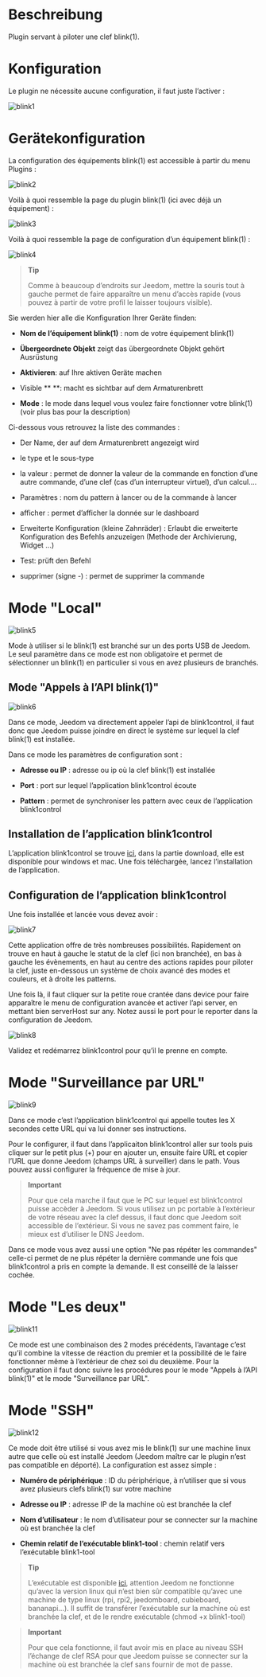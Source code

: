Beschreibung
===========

Plugin servant à piloter une clef blink(1).

Konfiguration
=============

Le plugin ne nécessite aucune configuration, il faut juste l’activer :

![blink1](./images/blink1.png)

Gerätekonfiguration
=============================

La configuration des équipements blink(1) est accessible à partir du
menu Plugins :

![blink2](./images/blink2.png)

Voilà à quoi ressemble la page du plugin blink(1) (ici avec déjà un
équipement) :

![blink3](./images/blink3.png)

Voilà à quoi ressemble la page de configuration d’un équipement blink(1)
:

![blink4](./images/blink4.png)

> **Tip**
>
> Comme à beaucoup d’endroits sur Jeedom, mettre la souris tout à gauche
> permet de faire apparaître un menu d’accès rapide (vous pouvez à
> partir de votre profil le laisser toujours visible).

Sie werden hier alle die Konfiguration Ihrer Geräte finden:

-   **Nom de l’équipement blink(1)** : nom de votre équipement blink(1)

-   **Übergeordnete Objekt** zeigt das übergeordnete Objekt gehört
    Ausrüstung

-   **Aktivieren**: auf Ihre aktiven Geräte machen

-   Visible ** **: macht es sichtbar auf dem Armaturenbrett

-   **Mode** : le mode dans lequel vous voulez faire fonctionner
    votre blink(1) (voir plus bas pour la description)

Ci-dessous vous retrouvez la liste des commandes :

-   Der Name, der auf dem Armaturenbrett angezeigt wird

-   le type et le sous-type

-   la valeur : permet de donner la valeur de la commande en fonction
    d’une autre commande, d’une clef (cas d’un interrupteur virtuel),
    d’un calcul…​.

-   Paramètres : nom du pattern à lancer ou de la commande à lancer

-   afficher : permet d’afficher la donnée sur le dashboard

-   Erweiterte Konfiguration (kleine Zahnräder) : Erlaubt die erweiterte
    Konfiguration des Befehls anzuzeigen (Methode der
    Archivierung, Widget ...)

-   Test: prüft den Befehl

-   supprimer (signe -) : permet de supprimer la commande

Mode "Local" 
============

![blink5](./images/blink5.png)

Mode à utiliser si le blink(1) est branché sur un des ports USB de
Jeedom. Le seul paramètre dans ce mode est non obligatoire et permet de
sélectionner un blink(1) en particulier si vous en avez plusieurs de
branchés.

Mode "Appels à l’API blink(1)" 
------------------------------

![blink6](./images/blink6.png)

Dans ce mode, Jeedom va directement appeler l’api de blink1control, il
faut donc que Jeedom puisse joindre en direct le système sur lequel la
clef blink(1) est installée.

Dans ce mode les paramètres de configuration sont :

-   **Adresse ou IP** : adresse ou ip où la clef blink(1) est installée

-   **Port** : port sur lequel l’application blink1control écoute

-   **Pattern** : permet de synchroniser les pattern avec ceux de
    l’application blink1control

Installation de l’application blink1control 
-------------------------------------------

L’application blink1control se trouve
[ici](http://blink1.thingm.com/blink1control/), dans la partie download,
elle est disponible pour windows et mac. Une fois téléchargée, lancez
l’installation de l’application.

Configuration de l’application blink1control 
--------------------------------------------

Une fois installée et lancée vous devez avoir :

![blink7](./images/blink7.png)

Cette application offre de très nombreuses possibilités. Rapidement on
trouve en haut à gauche le statut de la clef (ici non branchée), en bas
à gauche les évènements, en haut au centre des actions rapides pour
piloter la clef, juste en-dessous un système de choix avancé des modes
et couleurs, et à droite les patterns.

Une fois là, il faut cliquer sur la petite roue crantée dans device pour
faire apparaître le menu de configuration avancée et activer l’api
server, en mettant bien serverHost sur any. Notez aussi le port pour le
reporter dans la configuration de Jeedom.

![blink8](./images/blink8.png)

Validez et redémarrez blink1control pour qu’il le prenne en compte.

Mode "Surveillance par URL" 
===========================

![blink9](./images/blink9.png)

Dans ce mode c’est l’application blink1control qui appelle toutes les X
secondes cette URL qui va lui donner ses instructions.

Pour le configurer, il faut dans l’applicaiton blink1control aller sur
tools puis cliquer sur le petit plus (+) pour en ajouter un, ensuite
faire URL et copier l’URL que donne Jeedom (champs URL à surveiller)
dans le path. Vous pouvez aussi configurer la fréquence de mise à jour.

> **Important**
>
> Pour que cela marche il faut que le PC sur lequel est blink1control
> puisse accèder à Jeedom. Si vous utilisez un pc portable à l’extérieur
> de votre réseau avec la clef dessus, il faut donc que Jeedom soit
> accessible de l’extérieur. Si vous ne savez pas comment faire, le
> mieux est d’utiliser le DNS Jeedom.

Dans ce mode vous avez aussi une option "Ne pas répéter les commandes"
celle-ci permet de ne plus répéter la dernière commande une fois que
blink1control a pris en compte la demande. Il est conseillé de la
laisser cochée.

Mode "Les deux" 
===============

![blink11](./images/blink11.png)

Ce mode est une combinaison des 2 modes précédents, l’avantage c’est
qu’il combine la vitesse de réaction du premier et la possibilité de le
faire fonctionner même à l’extérieur de chez soi du deuxième. Pour la
configuration il faut donc suivre les procédures pour le mode "Appels à
l’API blink(1)" et le mode "Surveillance par URL".

Mode "SSH" 
==========

![blink12](./images/blink12.png)

Ce mode doit être utilisé si vous avez mis le blink(1) sur une machine
linux autre que celle où est installé Jeedom (Jeedom maître car le
plugin n’est pas compatible en déporté). La configuration est assez
simple :

-   **Numéro de périphérique** : ID du périphérique, à n’utiliser que si
    vous avez plusieurs clefs blink(1) sur votre machine

-   **Adresse ou IP** : adresse IP de la machine où est branchée la clef

-   **Nom d’utilisateur** : le nom d’utilisateur pour se connecter sur
    la machine où est branchée la clef

-   **Chemin relatif de l’exécutable blink1-tool** : chemin relatif vers
    l’exécutable blink1-tool

> **Tip**
>
> L’exécutable est disponible
> [ici](https://github.com/todbot/blink1/releases), attention Jeedom ne
> fonctionne qu’avec la version linux qui n’est bien sûr compatible
> qu’avec une machine de type linux (rpi, rpi2, jeedomboard, cubieboard,
> bananapi…​). Il suffit de transférer l’exécutable sur la machine où
> est branchée la clef, et de le rendre exécutable (chmod +x
> blink1-tool)

> **Important**
>
> Pour que cela fonctionne, il faut avoir mis en place au niveau SSH
> l’échange de clef RSA pour que Jeedom puisse se connecter sur la
> machine où est branchée la clef sans fournir de mot de passe.
